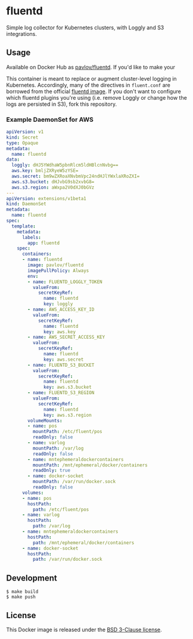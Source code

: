 # fluentd

Simple log collector for Kubernetes clusters, with Loggly and S3 integrations.

## Usage

Available on Docker Hub as [pavlov/fluentd](https://hub.docker.com/r/pavlov/fluentd). If you'd like to make your

This container is meant to replace or augment cluster-level logging in Kubernetes. Accordingly, many of the directives in `fluent.conf` are borrowed from the official [fluentd image](https://github.com/kubernetes/kubernetes/tree/master/cluster/addons/fluentd-elasticsearch/fluentd-es-image). If you don't want to configure which fluentd plugins you're using (i.e. remove Loggly or change how the logs are persisted in S3), fork this repository.

### Example DaemonSet for AWS

```yaml
apiVersion: v1
kind: Secret
type: Opaque
metadata:
  name: fluentd
data:
  loggly: dHJ5YWdhaW5pbnRlcm5ldHBlcnNvbg==
  aws.key: bmljZXRyeW5zYSE=
  aws.secret: bm9wZXRoaXNvbmVpc24ndHJlYWxlaXRoZXI=
  aws.s3.bucket: dHJvbG9sb2xvbG8=
  aws.s3.region: aWxpa2V0dXJ0bGVz
---
apiVersion: extensions/v1beta1
kind: DaemonSet
metadata:
  name: fluentd
spec:
  template:
    metadata:
      labels:
        app: fluentd
    spec:
      containers:
      - name: fluentd
        image: pavlov/fluentd
        imagePullPolicy: Always
        env:
        - name: FLUENTD_LOGGLY_TOKEN
          valueFrom:
            secretKeyRef:
              name: fluentd
              key: loggly
        - name: AWS_ACCESS_KEY_ID
          valueFrom:
            secretKeyRef:
              name: fluentd
              key: aws.key
        - name: AWS_SECRET_ACCESS_KEY
          valueFrom:
            secretKeyRef:
              name: fluentd
              key: aws.secret
        - name: FLUENTD_S3_BUCKET
          valueFrom:
            secretKeyRef:
              name: fluentd
              key: aws.s3.bucket
        - name: FLUENTD_S3_REGION
          valueFrom:
            secretKeyRef:
              name: fluentd
              key: aws.s3.region
        volumeMounts:
        - name: pos
          mountPath: /etc/fluent/pos
          readOnly: false
        - name: varlog
          mountPath: /var/log
          readOnly: false
        - name: mntephemeraldockercontainers
          mountPath: /mnt/ephemeral/docker/containers
          readOnly: true
        - name: docker-socket
          mountPath: /var/run/docker.sock
          readOnly: false
      volumes:
      - name: pos
        hostPath:
          path: /etc/fluent/pos
      - name: varlog
        hostPath:
          path: /var/log
      - name: mntephemeraldockercontainers
        hostPath:
          path: /mnt/ephemeral/docker/containers
      - name: docker-socket
        hostPath:
          path: /var/run/docker.sock
```

## Development

    $ make build
    $ make push

## License

This Docker image is released under the [BSD 3-Clause license](https://github.com/usepavlov/fluentd/blob/master/LICENSE).
